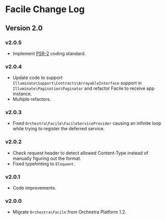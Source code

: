 Facile Change Log
==============

## Version 2.0

### v2.0.5

* Implement [PSR-2](https://github.com/php-fig/fig-standards/blob/master/accepted/PSR-2-coding-style-guide.md) coding standard.

### v2.0.4

* Update code to support `Illuminate\Support\Contracts\ArrayableInterface` support in `Illuminate\Pagination\Paginator` and refactor Facile to receive app instance.
* Multiple refactors.

### v2.0.3

* Fixed `Orchestra\Facile\FacileServiceProvider` causing an infinite loop while trying to register the deferred service.

### v2.0.2

* Check request header to detect allowed Content-Type instead of manually figuring out the format.
* Fixed typehinting to `Eloquent`.

### v2.0.1

* Code improvements.

### v2.0.0

* Migrate `Orchestra\Facile` from Orchestra Platform 1.2.
